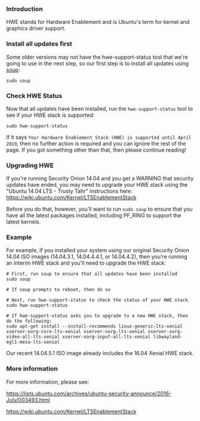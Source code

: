 ### Introduction
HWE stands for Hardware Enablement and is Ubuntu's term for kernel and graphics driver support.

### Install all updates first
Some older versions may not have the hwe-support-status tool that we're going to use in the next step, so our first step is to install all updates using [soup](Upgrade):
```
sudo soup
```

### Check HWE Status
Now that all updates have been installed, run the `hwe-support-status` tool to see if your HWE stack is supported:
```
sudo hwe-support-status
```

If it says `Your Hardware Enablement Stack (HWE) is supported until April 2019`, then no further action is required and you can ignore the rest of the page.  If you got something other than that, then please continue reading!

### Upgrading HWE
If you're running Security Onion 14.04 and you get a WARNING that security updates have ended, you may need to upgrade your HWE stack using the "Ubuntu 14.04 LTS - Trusty Tahr" instructions here:  
https://wiki.ubuntu.com/Kernel/LTSEnablementStack

Before you do that, however, you'll want to run `sudo soup` to ensure that you have all the latest packages installed, including PF_RING to support the latest kernels.

### Example
For example, if you installed your system using our original Security Onion 14.04 ISO images (14.04.3.1, 14.04.4.4.1, or 14.04.4.2), then you're running an interim HWE stack and you'll need to upgrade the HWE stack:
```
# First, run soup to ensure that all updates have been installed
sudo soup

# If soup prompts to reboot, then do so

# Next, run hwe-support-status to check the status of your HWE stack
sudo hwe-support-status

# If hwe-support-status asks you to upgrade to a new HWE stack, then do the following:
sudo apt-get install --install-recommends linux-generic-lts-xenial xserver-xorg-core-lts-xenial xserver-xorg-lts-xenial xserver-xorg-video-all-lts-xenial xserver-xorg-input-all-lts-xenial libwayland-egl1-mesa-lts-xenial 
```

Our recent 14.04.5.1 ISO image already includes the 16.04 Xenial HWE stack.

### More information
For more information, please see:  

https://lists.ubuntu.com/archives/ubuntu-security-announce/2016-July/003493.html

https://wiki.ubuntu.com/Kernel/LTSEnablementStack